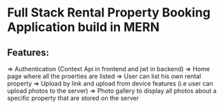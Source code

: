 # Full Stack Rental Property Booking Application build in MERN

## Features:
  => Authentication (Context Api in frontend and jwt in backend)
  => Home page where all the proerties are listed 
  => User can list his own rental property 
  => Upload by link and upload from device features (i.e user can upload photos to the server)
  => Photo gallery to display all photos about a specific property that are stored on the server

  
  
